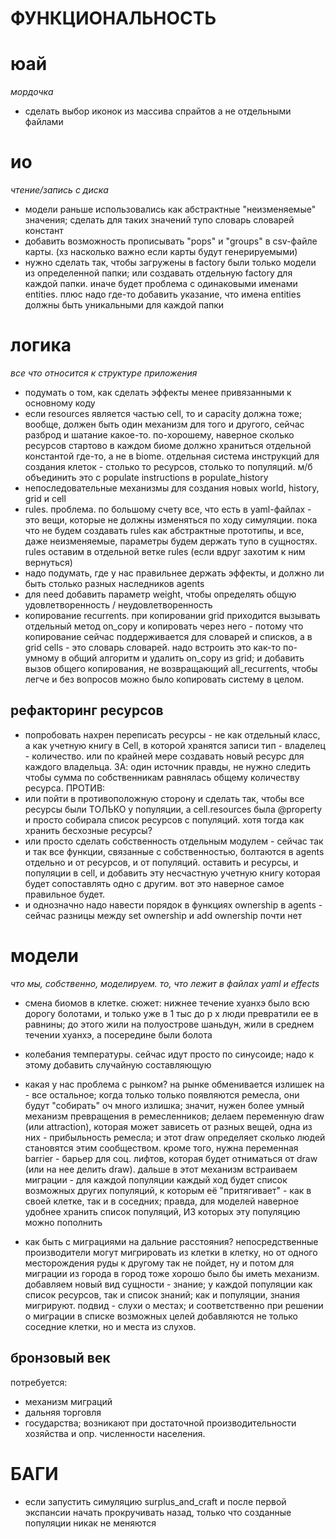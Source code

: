 # ФУНКЦИОНАЛЬНОСТЬ

# юай
_мордочка_

- сделать выбор иконок из массива спрайтов а не отдельными файлами

# ио
_чтение/запись с диска_

- модели раньше использовались как абстрактные "неизменяемые" значения; сделать для таких 
значений тупо словарь словарей констант
- добавить возможность прописывать "pops" и "groups" в csv-файле карты.
(хз насколько важно если карты будут генерируемыми)
- нужно сделать так, чтобы загружены в factory были только модели из определенной папки; 
или создавать отдельную factory для каждой папки. иначе будет проблема с одинаковыми именами
entities. плюс надо где-то добавить указание, что имена entities должны быть уникальными для 
каждой папки

# логика
_все что относится к структуре приложения_

- подумать о том, как сделать эффекты менее привязанными к основному коду
- если resources является частью cell, то и capacity должна тоже; вообще, должен быть один 
механизм для того и другого, сейчас разброд и шатание какое-то. по-хорошему, наверное 
сколько ресурсов стартово в каждом биоме должно храниться отдельной константой где-то, а не 
в biome. отдельная система инструкций для создания клеток - столько то ресурсов, столько то
популяций. м/б объединить это с populate instructions в populate_history
- непоследовательные механизмы для создания новых world, history, grid и cell
- rules. проблема. по большому счету все, что есть в yaml-файлах - это вещи, которые не должны 
изменяться по ходу симуляции. пока что не будем создавать rules как абстрактные прототипы,
и все, даже неизменяемые, параметры будем держать тупо в сущностях. rules оставим в отдельной 
ветке rules (если вдруг захотим к ним вернуться)
- надо подумать, где у нас правильнее держать эффекты, и должно ли быть столько разных 
наследников agents
- для need добавить параметр weight, чтобы определять общую удовлетворенность / 
неудовлетворенность
- копирование recurrents. при копировании grid приходится вызывать отдельный метод on_copy 
и копировать через него - потому что копирование сейчас поддерживается для словарей и списков,
а в grid cells - это словарь словарей. надо встроить это как-то по-умному в общий алгоритм и 
удалить on_copy из grid; и добавить вызов общего копирования, не возвращающий all_recurrents,
чтобы легче и без вопросов можно было копировать систему в целом.


## рефакторинг ресурсов
- попробовать нахрен переписать ресурсы - не как отдельный класс, а как 
учетную книгу в Cell, в которой хранятся записи тип - владелец - количество. или 
по крайней мере создавать новый ресурс для каждого владельца. ЗА: один источник правды,
не нужно следить чтобы сумма по собственникам равнялась общему количеству ресурса. ПРОТИВ:
- или пойти в противоположную сторону и сделать так, чтобы все ресурсы были ТОЛЬКО у 
популяции, а cell.resources была @property и просто собирала список ресурсов с популяций. 
хотя тогда как хранить бесхозные ресурсы? 
- или просто сделать собственность отдельным модулем - сейчас так и так все функции, 
связанные с собственностью, болтаются в agents отдельно и от ресурсов, и от популяций. 
оставить и ресурсы, и популяции в cell, и добавить эту несчастную учетную книгу которая будет
сопоставлять одно с другим. вот это наверное самое правильное будет.
- и однозначно надо навести порядок в функциях ownership в agents - сейчас разницы между 
set ownership и add ownership почти нет


# модели
_что мы, собственно, моделируем. то, что лежит в файлах yaml и effects_

- смена биомов в клетке. сюжет: нижнее течение хуанхэ было всю дорогу 
болотами, и только уже в 1 тыс до р х люди превратили ее в равнины; до
этого жили на полуострове шаньдун, жили в среднем течении хуанхэ, а посередине 
были болота
- колебания температуры. сейчас идут просто по синусоиде; надо к этому добавить
случайную составляющую

- какая у нас проблема с рынком? на рынке обменивается излишек на - все остальное; 
когда только только появляются ремесла, они будут "собирать" оч много излишка; 
значит, нужен более умный механизм превращения в ремесленников; делаем переменную 
draw (или attraction), которая может зависеть от разных вещей, одна из них - прибыльность 
ремесла; и этот draw определяет сколько людей становятся этим сообществом. кроме того, 
нужна переменная barrier - барьер для соц. лифтов, которая будет отниматься от draw 
(или на нее делить draw). дальше в этот механизм встраиваем миграции - для каждой популяции
каждый ход будет список возможных других популяций, к которым её "притягивает" - как в своей
клетке, так и в соседних; правда, для моделей наверное удобнее хранить список популяций, ИЗ
которых эту популяцию можно пополнить
- как быть с миграциями на дальние расстояния? непосредственные производители могут 
мигрировать из клетки в клетку, но от одного месторождения руды к другому так не пойдет, ну и 
потом для миграции из города в город тоже хорошо было бы иметь механизм. добавляем новый вид
сущности - знание; у каждой популяции как список ресурсов, так и список знаний; как и популяции,
знания мигрируют. подвид - слухи о местах; и соответственно при решении о миграции в списке 
возможных целей добавляются не только соседние клетки, но и места из слухов. 


## бронзовый век

потребуется:
- механизм миграций
- дальняя торговля
- государства; возникают при достаточной производительности хозяйства и опр. 
численности населения. 

# БАГИ

- если запустить симуляцию surplus_and_craft и после первой экспансии начать прокручивать 
назад, только что созданные популяции никак не меняются
